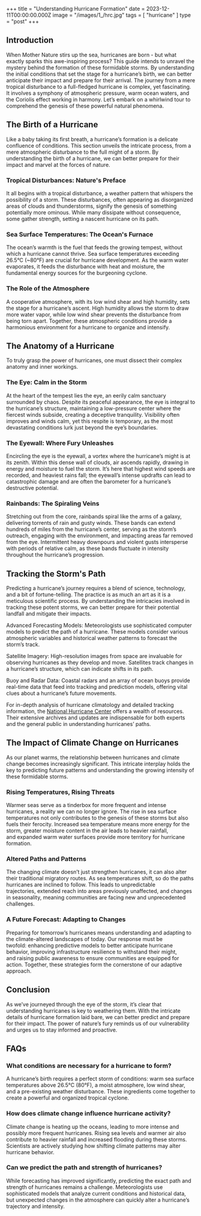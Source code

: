 +++
title = "Understanding Hurricane Formation"
date = 2023-12-11T00:00:00.000Z
image = "/images/1_/hrc.jpg"
tags = [ "hurricane" ]
type = "post"
+++

## Introduction

When Mother Nature stirs up the sea, hurricanes are born - but what exactly sparks this awe-inspiring process? This guide intends to unravel the mystery behind the formation of these formidable storms. By understanding the initial conditions that set the stage for a hurricane’s birth, we can better anticipate their impact and prepare for their arrival. The journey from a mere tropical disturbance to a full-fledged hurricane is complex, yet fascinating. It involves a symphony of atmospheric pressure, warm ocean waters, and the Coriolis effect working in harmony. Let’s embark on a whirlwind tour to comprehend the genesis of these powerful natural phenomena.

## The Birth of a Hurricane

Like a baby taking its first breath, a hurricane’s formation is a delicate confluence of conditions. This section unveils the intricate process, from a mere atmospheric disturbance to the full might of a storm. By understanding the birth of a hurricane, we can better prepare for their impact and marvel at the forces of nature.

### Tropical Disturbances: Nature's Preface

It all begins with a tropical disturbance, a weather pattern that whispers the possibility of a storm. These disturbances, often appearing as disorganized areas of clouds and thunderstorms, signify the genesis of something potentially more ominous. While many dissipate without consequence, some gather strength, setting a nascent hurricane on its path.

### Sea Surface Temperatures: The Ocean's Furnace

The ocean’s warmth is the fuel that feeds the growing tempest, without which a hurricane cannot thrive. Sea surface temperatures exceeding 26.5°C (\~80°F) are crucial for hurricane development. As the warm water evaporates, it feeds the disturbance with heat and moisture, the fundamental energy sources for the burgeoning cyclone.

### The Role of the Atmosphere

A cooperative atmosphere, with its low wind shear and high humidity, sets the stage for a hurricane’s ascent. High humidity allows the storm to draw more water vapor, while low wind shear prevents the disturbance from being torn apart. Together, these atmospheric conditions provide a harmonious environment for a hurricane to organize and intensify.

## The Anatomy of a Hurricane

To truly grasp the power of hurricanes, one must dissect their complex anatomy and inner workings.

### The Eye: Calm in the Storm

At the heart of the tempest lies the eye, an eerily calm sanctuary surrounded by chaos. Despite its peaceful appearance, the eye is integral to the hurricane’s structure, maintaining a low-pressure center where the fiercest winds subside, creating a deceptive tranquility. Visibility often improves and winds calm, yet this respite is temporary, as the most devastating conditions lurk just beyond the eye’s boundaries.

### The Eyewall: Where Fury Unleashes

Encircling the eye is the eyewall, a vortex where the hurricane’s might is at its zenith. Within this dense wall of clouds, air ascends rapidly, drawing in energy and moisture to fuel the storm. It’s here that highest wind speeds are recorded, and heaviest rains fall; the eyewall’s intense updrafts can lead to catastrophic damage and are often the barometer for a hurricane’s destructive potential.

### Rainbands: The Spiraling Veins

Stretching out from the core, rainbands spiral like the arms of a galaxy, delivering torrents of rain and gusty winds. These bands can extend hundreds of miles from the hurricane’s center, serving as the storm’s outreach, engaging with the environment, and impacting areas far removed from the eye. Intermittent heavy downpours and violent gusts intersperse with periods of relative calm, as these bands fluctuate in intensity throughout the hurricane’s progression.

## Tracking the Storm's Path

Predicting a hurricane’s journey requires a blend of science, technology, and a bit of fortune-telling. The practice is as much an art as it is a meticulous scientific process. By understanding the intricacies involved in tracking these potent storms, we can better prepare for their potential landfall and mitigate their impacts.

Advanced Forecasting Models: Meteorologists use sophisticated computer models to predict the path of a hurricane. These models consider various atmospheric variables and historical weather patterns to forecast the storm’s track.

Satellite Imagery: High-resolution images from space are invaluable for observing hurricanes as they develop and move. Satellites track changes in a hurricane’s structure, which can indicate shifts in its path.

Buoy and Radar Data: Coastal radars and an array of ocean buoys provide real-time data that feed into tracking and prediction models, offering vital clues about a hurricane’s future movements.

For in-depth analysis of hurricane climatology and detailed tracking information, the [National Hurricane Center](https://www.nhc.noaa.gov/climo/) offers a wealth of resources. Their extensive archives and updates are indispensable for both experts and the general public in understanding hurricanes’ paths.

## The Impact of Climate Change on Hurricanes

As our planet warms, the relationship between hurricanes and climate change becomes increasingly significant. This intricate interplay holds the key to predicting future patterns and understanding the growing intensity of these formidable storms.

### Rising Temperatures, Rising Threats

Warmer seas serve as a tinderbox for more frequent and intense hurricanes, a reality we can no longer ignore. The rise in sea surface temperatures not only contributes to the genesis of these storms but also fuels their ferocity. Increased sea temperature means more energy for the storm, greater moisture content in the air leads to heavier rainfall, and expanded warm water surfaces provide more territory for hurricane formation.

### Altered Paths and Patterns

The changing climate doesn’t just strengthen hurricanes, it can also alter their traditional migratory routes. As sea temperatures shift, so do the paths hurricanes are inclined to follow. This leads to unpredictable trajectories, extended reach into areas previously unaffected, and changes in seasonality, meaning communities are facing new and unprecedented challenges.

### A Future Forecast: Adapting to Changes

Preparing for tomorrow’s hurricanes means understanding and adapting to the climate-altered landscapes of today. Our response must be twofold: enhancing predictive models to better anticipate hurricane behavior, improving infrastructure resilience to withstand their might, and raising public awareness to ensure communities are equipped for action. Together, these strategies form the cornerstone of our adaptive approach.

## Conclusion

As we’ve journeyed through the eye of the storm, it’s clear that understanding hurricanes is key to weathering them. With the intricate details of hurricane formation laid bare, we can better predict and prepare for their impact. The power of nature’s fury reminds us of our vulnerability and urges us to stay informed and proactive.

## FAQs

### What conditions are necessary for a hurricane to form?

A hurricane’s birth requires a perfect storm of conditions: warm sea surface temperatures above 26.5°C (80°F), a moist atmosphere, low wind shear, and a pre-existing weather disturbance. These ingredients come together to create a powerful and organized tropical cyclone.

### How does climate change influence hurricane activity?

Climate change is heating up the oceans, leading to more intense and possibly more frequent hurricanes. Rising sea levels and warmer air also contribute to heavier rainfall and increased flooding during these storms. Scientists are actively studying how shifting climate patterns may alter hurricane behavior.

### Can we predict the path and strength of hurricanes?

While forecasting has improved significantly, predicting the exact path and strength of hurricanes remains a challenge. Meteorologists use sophisticated models that analyze current conditions and historical data, but unexpected changes in the atmosphere can quickly alter a hurricane’s trajectory and intensity.
